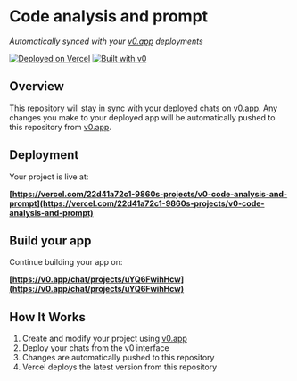 # Code analysis and prompt

*Automatically synced with your [v0.app](https://v0.app) deployments*

[![Deployed on Vercel](https://img.shields.io/badge/Deployed%20on-Vercel-black?style=for-the-badge&logo=vercel)](https://vercel.com/22d41a72c1-9860s-projects/v0-code-analysis-and-prompt)
[![Built with v0](https://img.shields.io/badge/Built%20with-v0.app-black?style=for-the-badge)](https://v0.app/chat/projects/uYQ6FwihHcw)

## Overview

This repository will stay in sync with your deployed chats on [v0.app](https://v0.app).
Any changes you make to your deployed app will be automatically pushed to this repository from [v0.app](https://v0.app).

## Deployment

Your project is live at:

**[https://vercel.com/22d41a72c1-9860s-projects/v0-code-analysis-and-prompt](https://vercel.com/22d41a72c1-9860s-projects/v0-code-analysis-and-prompt)**

## Build your app

Continue building your app on:

**[https://v0.app/chat/projects/uYQ6FwihHcw](https://v0.app/chat/projects/uYQ6FwihHcw)**

## How It Works

1. Create and modify your project using [v0.app](https://v0.app)
2. Deploy your chats from the v0 interface
3. Changes are automatically pushed to this repository
4. Vercel deploys the latest version from this repository